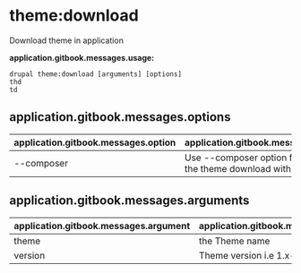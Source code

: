 # theme:download
Download theme in application

**application.gitbook.messages.usage:**
```
drupal theme:download [arguments] [options]
thd
td
```

## application.gitbook.messages.options
application.gitbook.messages.option | application.gitbook.messages.details
-------|-------------
--composer | Use --composer option for manage the theme download with Composer

## application.gitbook.messages.arguments
application.gitbook.messages.argument | application.gitbook.messages.details
---------|-------------
theme | the Theme name
version | Theme version i.e 1.x-dev
